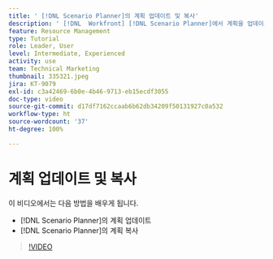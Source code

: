```yaml
---
title: ' [!DNL Scenario Planner]의 계획 업데이트 및 복사'
description: ' [!DNL  Workfront] [!DNL Scenario Planner]에서 계획을 업데이트하거나 복사하는 방법을 알아봅니다.'
feature: Resource Management
type: Tutorial
role: Leader, User
level: Intermediate, Experienced
activity: use
team: Technical Marketing
thumbnail: 335321.jpeg
jira: KT-9079
exl-id: c3a42469-6b0e-4b46-9713-eb15ecdf3055
doc-type: video
source-git-commit: d17df7162ccaab6b62db34209f50131927c0a532
workflow-type: ht
source-wordcount: '37'
ht-degree: 100%

---
```


# 계획 업데이트 및 복사

이 비디오에서는 다음 방법을 배우게 됩니다.

* [!DNL Scenario Planner]의 계획 업데이트
* [!DNL Scenario Planner]의 계획 복사

>[!VIDEO](https://video.tv.adobe.com/v/3412651/?quality=12&learn=on&enablevpops&captions=kor)

